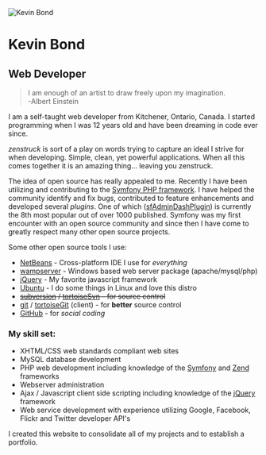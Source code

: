 <div class="figure figure-right">
    <img src="http://www.gravatar.com/avatar/61686eb3356aecd961d8d7a2639c8720.png" alt="Kevin Bond" />
</div>

# Kevin Bond
## Web Developer

> I am enough of an artist to draw freely upon my imagination.<br />-Albert Einstein

I am a self-taught web developer from Kitchener, Ontario, Canada.
I started programming when I was 12 years old and have been dreaming in code ever since.

*zenstruck* is sort of a play on words trying to capture an ideal I strive for when developing.
Simple, clean, yet powerful applications.  When all this comes together it is an amazing thing... leaving you zenstruck.

The idea of open source has really appealed to me. Recently I have been
utilizing and contributing to the [Symfony PHP framework][1]. I have helped the
community identify and fix bugs, contributed to feature enhancements and developed
several *plugins*. One of which ([sfAdminDashPlugin][2]) is currently the 8th most popular out of
over 1000 published.  Symfony was my first encounter with an open source community and since
then I have come to greatly respect many other open source projects.

Some other open source tools I use:

* [NetBeans][3] - Cross-platform IDE I use for *everything*
* [wampserver][4] - Windows based web server package (apache/mysql/php)
* [jQuery][5] - My favorite javascript framework
* [Ubuntu][6] - I do some things in Linux and love this distro
* <del>[subversion][7] / [tortoiseSvn][8]  - for source control</del>
* [git][9] / [tortoiseGit][10] (client)  - for **better** source control
* [GitHub][11] - for *social coding*

### My skill set:

* XHTML/CSS web standards compliant web sites
* MySQL database development
* PHP web development including knowledge of the [Symfony][1] and [Zend][12] frameworks
* Webserver administration
* Ajax / Javascript client side scripting including knowledge of the [jQuery][5] framework
* Web service development with experience utilizing Google, Facebook, Flickr and Twitter developer API's

I created this website to consolidate all of my projects and to establish a portfolio.

  [1]: http://www.symfony.com/
  [2]: http://www.symfony-project.org/plugins/sfAdminDashPlugin/
  [3]: http://www.netbeans.org/
  [4]: http://www.wampserver.com/en/index.php
  [5]: http://jquery.com/
  [6]: http://www.ubuntu.com/
  [7]: http://subversion.tigris.org/
  [8]: http://tortoisesvn.net/
  [9]: http://git-scm.com/
  [10]: http://code.google.com/p/tortoisegit/
  [11]: http://github.com/
  [12]: http://framework.zend.com/